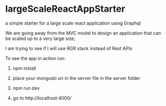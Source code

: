 # largeScaleReactAppStarter
a simple starter for a large scale react application using Graphql

We are going away from the MVC model to design an application that can be scaled up to a very large size;

I am trying to see if I will use RGR stack instead of Rest APIs


To see the app in action run:

1. npm install

2. place your mongodo uri in the server file in the server folder

3. npm run dev

4. go to http://localhost:4000/


